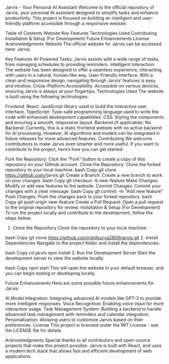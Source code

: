 Jarvis - Your Personal AI Assistant
Welcome to the official repository of Jarvis, your personal AI assistant designed to simplify tasks and enhance productivity. This project is focused on building an intelligent and user-friendly platform accessible through a responsive website.

Table of Contents
Website
Key Features
Technologies Used
Contributing
Installation & Setup (For Development)
Future Enhancements
License
Acknowledgments
Website
The official website for Jarvis can be accessed here:
Jarvis

Key Features
AI-Powered Tasks: Jarvis assists with a wide range of tasks, from managing schedules to providing reminders.
Intelligent Interaction: The website has been designed to offer a seamless experience, interacting with users in a natural, human-like way.
User-Friendly Interface: With a clean and responsive design, navigating through Jarvis’ features is easy and intuitive.
Cross-Platform Accessibility: Accessible on various devices, ensuring Jarvis is always at your fingertips.
Technologies Used
The website is built using the following technologies:

Frontend:
React: JavaScript library used to build the interactive user interface.
TypeScript: Type-safe programming language used to write the code with enhanced development capabilities.
CSS: Styling the components and ensuring a smooth, responsive layout.
Backend (if applicable):
No Backend: Currently, this is a static frontend website with no active backend for AI processing. However, AI algorithms and models can be integrated in future releases for more advanced features.
Contributing
We welcome contributions to make Jarvis even smarter and more useful. If you want to contribute to the project, here’s how you can get started:

Fork the Repository: Click the "Fork" button to create a copy of this repository on your GitHub account.
Clone the Repository: Clone the forked repository to your local machine.
bash
Copy
git clone https://github.com/<your-username>/jarvis.git
Create a Branch: Create a new branch to work on your changes.
bash
Copy
git checkout -b new-feature
Make Changes: Modify or add new features to the website.
Commit Changes: Commit your changes with a clear message.
bash
Copy
git commit -m "Add new feature"
Push Changes: Push the changes back to your forked repository.
bash
Copy
git push origin new-feature
Create a Pull Request: Open a pull request to the original repository for review.
Installation & Setup (For Development)
To run the project locally and contribute to the development, follow the steps below:

1. Clone the Repository
Clone the repository to your local machine:

bash
Copy
git clone https://github.com/rohitsurya2809/jarvis.git
2. Install Dependencies
Navigate to the project folder and install the dependencies:

bash
Copy
cd jarvis
npm install
3. Run the Development Server
Start the development server to view the website locally:

bash
Copy
npm start
This will open the website in your default browser, and you can begin testing or developing locally.

Future Enhancements
Here are some possible future enhancements for Jarvis:

AI Model Integration: Integrating advanced AI models like GPT-3 to provide more intelligent responses.
Voice Recognition: Enabling voice input for more interactive usage.
Task Management System: Building a backend to handle advanced task management with reminders and calendar integration.
Personalization: Allowing users to customize Jarvis based on their preferences.
License
This project is licensed under the MIT License - see the LICENSE file for details.

Acknowledgments
Special thanks to all contributors and open-source projects that make this project possible.
Jarvis is built with React, and uses a modern tech stack that allows fast and efficient development of web applications.

